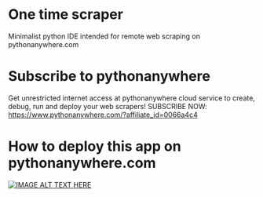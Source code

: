# One time scraper
Minimalist python IDE intended for remote web scraping on pythonanywhere.com

# Subscribe to pythonanywhere
Get unrestricted internet access at pythonanywhere cloud service
to create, debug, run and deploy your web scrapers!
SUBSCRIBE NOW: https://www.pythonanywhere.com/?affiliate_id=0066a4c4

# How to deploy this app on pythonanywhere.com
[![IMAGE ALT TEXT HERE](https://img.youtube.com/vi/zNw-8LqXcew/0.jpg)](https://www.youtube.com/watch?v=zNw-8LqXcew)
